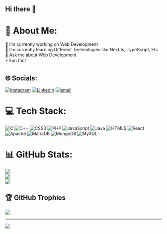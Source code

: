 ## Hi there 👋

# 💫 About Me:
🔭 I’m currently working on  Web Development<br>🌱 I’m currently learning Different Technologies like NextJs, TypeScript, Etc<br>💬 Ask me about Web Development<br>⚡ Fun fact


## 🌐 Socials:
[![Instagram](https://img.shields.io/badge/Instagram-%23E4405F.svg?logo=Instagram&logoColor=white)](https://instagram.com/https://www.instagram.com/prashil_parekh_99/) [![LinkedIn](https://img.shields.io/badge/LinkedIn-%230077B5.svg?logo=linkedin&logoColor=white)](https://linkedin.com/in/https://www.linkedin.com/in/prashil-parekh-05b87a252/) [![email](https://img.shields.io/badge/Email-D14836?logo=gmail&logoColor=white)](mailto:prashilparekh123@gmail.com) 

# 💻 Tech Stack:
![C](https://img.shields.io/badge/c-%2300599C.svg?style=for-the-badge&logo=c&logoColor=white) ![C++](https://img.shields.io/badge/c++-%2300599C.svg?style=for-the-badge&logo=c%2B%2B&logoColor=white) ![CSS3](https://img.shields.io/badge/css3-%231572B6.svg?style=for-the-badge&logo=css3&logoColor=white) ![PHP](https://img.shields.io/badge/php-%23777BB4.svg?style=for-the-badge&logo=php&logoColor=white) ![JavaScript](https://img.shields.io/badge/javascript-%23323330.svg?style=for-the-badge&logo=javascript&logoColor=%23F7DF1E) ![Java](https://img.shields.io/badge/java-%23ED8B00.svg?style=for-the-badge&logo=openjdk&logoColor=white) ![HTML5](https://img.shields.io/badge/html5-%23E34F26.svg?style=for-the-badge&logo=html5&logoColor=white) ![React](https://img.shields.io/badge/react-%2320232a.svg?style=for-the-badge&logo=react&logoColor=%2361DAFB) ![Apache](https://img.shields.io/badge/apache-%23D42029.svg?style=for-the-badge&logo=apache&logoColor=white) ![MariaDB](https://img.shields.io/badge/MariaDB-003545?style=for-the-badge&logo=mariadb&logoColor=white) ![MongoDB](https://img.shields.io/badge/MongoDB-%234ea94b.svg?style=for-the-badge&logo=mongodb&logoColor=white) ![MySQL](https://img.shields.io/badge/mysql-4479A1.svg?style=for-the-badge&logo=mysql&logoColor=white)
# 📊 GitHub Stats:
![](https://github-readme-stats.vercel.app/api?username=parekhprashil&theme=dark&hide_border=false&include_all_commits=false&count_private=false)<br/>
![](https://github-readme-streak-stats.herokuapp.com/?user=parekhprashil&theme=dark&hide_border=false)<br/>
![](https://github-readme-stats.vercel.app/api/top-langs/?username=parekhprashil&theme=dark&hide_border=false&include_all_commits=false&count_private=false&layout=compact)

## 🏆 GitHub Trophies
![](https://github-profile-trophy.vercel.app/?username=parekhprashil&theme=radical&no-frame=false&no-bg=true&margin-w=4)

---
[![](https://visitcount.itsvg.in/api?id=parekhprashil&icon=0&color=0)](https://visitcount.itsvg.in)

<!-- Proudly created with GPRM ( https://gprm.itsvg.in ) -->
